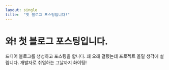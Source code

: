 ```yaml
---
layout: single
title:  "첫 블로그 포스팅입니다!"
---
```


# 와! 첫 블로그 포스팅입니다.

드디어 블로그를 생성하고 포스팅을 합니다. 꽤 오래 걸렸는데 프로젝트 올릴 생각에 설렙니다.
개발자로 취업하는 그날까지 화이팅!

